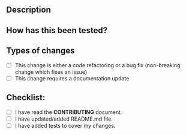 <!--- Provide a general summary of your changes in the Title above -->

## Description

<!--- Describe your changes in detail -->

<!--- Why is this change required? What problem does it solve? -->

<!--- If it fixes an open issue, please link to the issue here. -->

## How has this been tested?

<!--- Please describe in detail how you tested your changes. -->

<!--- Include details of your testing environment, tests ran to see how -->

## Types of changes

<!--- What types of changes does your code introduce? Put an `x` in all the boxes that apply: -->

- [ ] This change is either a code refactoring or a bug fix (non-breaking change which fixes an issue)
- [ ] This change requires a documentation update

## Checklist:

<!--- Go over all the following points, and put an `x` in all the boxes that apply. -->

<!--- If you're unsure about any of these, don't hesitate to ask. -->

- [ ] I have read the **CONTRIBUTING** document.
- [ ] I have updated/added README.md file.
- [ ] I have added tests to cover my changes.